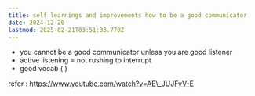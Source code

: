 ```yaml
---
title: self learnings and improvements how to be a good communicator
date: 2024-12-20
lastmod: 2025-02-21T03:51:33.770Z
---
```

* you cannot be a good communicator unless you are good listener
* active listening = not rushing to interrupt
* good vocab (  )

refer : https://www.youtube.com/watch?v=AE\_JUJFyV-E
